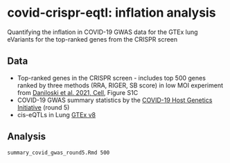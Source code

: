 # covid-crispr-eqtl: inflation analysis

Quantifying the inflation in COVID-19 GWAS data for the GTEx lung eVariants for the top-ranked genes from the CRISPR screen

## Data

* Top-ranked genes in the CRISPR screen - includes top 500 genes ranked by three methods (RRA, RIGER, SB score) in low MOI experiment from [Daniloski et al. 2021, Cell](https://doi.org/10.1016/j.cell.2020.10.030), Figure S1C
* COVID-19 GWAS summary statistics by the [COVID-19 Host Genetics Initiative](https://www.covid19hg.org/) (round 5)
* cis-eQTLs in Lung [GTEx v8](https://gtexportal.org/home/)

## Analysis

```bash
summary_covid_gwas_round5.Rmd 500
```
